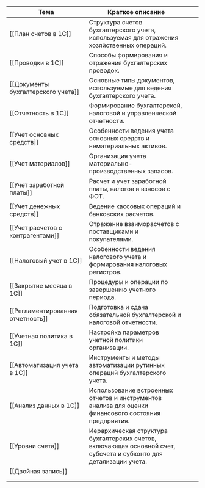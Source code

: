 | Тема                               | Краткое описание                                                                                                   |     |     |
| ---------------------------------- | ------------------------------------------------------------------------------------------------------------------ | --- | --- |
| [[План счетов в 1С]]               | Структура счетов бухгалтерского учета, используемая для отражения хозяйственных операций.                          |     |     |
| [[Проводки в 1С]]                  | Способы формирования и отражения бухгалтерских проводок.                                                           |     |     |
| [[Документы бухгалтерского учета]] | Основные типы документов, используемые для ведения бухгалтерского учета.                                           |     |     |
| [[Отчетность в 1С]]                | Формирование бухгалтерской, налоговой и управленческой отчетности.                                                 |     |     |
| [[Учет основных средств]]          | Особенности ведения учета основных средств и нематериальных активов.                                               |     |     |
| [[Учет материалов]]                | Организация учета материально-производственных запасов.                                                            |     |     |
| [[Учет заработной платы]]          | Расчет и учет заработной платы, налогов и взносов с ФОТ.                                                           |     |     |
| [[Учет денежных средств]]          | Ведение кассовых операций и банковских расчетов.                                                                   |     |     |
| [[Учет расчетов с контрагентами]]  | Отражение взаиморасчетов с поставщиками и покупателями.                                                            |     |     |
| [[Налоговый учет в 1С]]            | Особенности ведения налогового учета и формирования налоговых регистров.                                           |     |     |
| [[Закрытие месяца в 1С]]           | Процедуры и операции по завершению учетного периода.                                                               |     |     |
| [[Регламентированная отчетность]]  | Подготовка и сдача обязательной бухгалтерской и налоговой отчетности.                                              |     |     |
| [[Учетная политика в 1С]]          | Настройка параметров учетной политики организации.                                                                 |     |     |
| [[Автоматизация учета в 1С]]       | Инструменты и методы автоматизации рутинных операций бухгалтерского учета.                                         |     |     |
| [[Анализ данных в 1С]]             | Использование встроенных отчетов и инструментов анализа для оценки финансового состояния предприятия.              |     |     |
| [[Уровни счета]]                   | Иерархическая структура бухгалтерских счетов, включающая основной счет, субсчета и субконто для детализации учета. |     |     |
| [[Двойная запись]]                 |                                                                                                                    |     |     |
|                                    |                                                                                                                    |     |     |
|                                    |                                                                                                                    |     |     |
